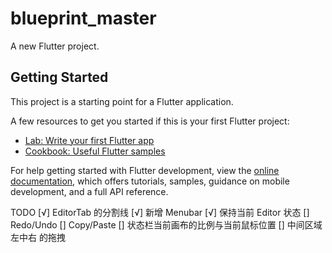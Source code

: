# blueprint_master

A new Flutter project.

## Getting Started

This project is a starting point for a Flutter application.

A few resources to get you started if this is your first Flutter project:

- [Lab: Write your first Flutter app](https://docs.flutter.dev/get-started/codelab)
- [Cookbook: Useful Flutter samples](https://docs.flutter.dev/cookbook)

For help getting started with Flutter development, view the
[online documentation](https://docs.flutter.dev/), which offers tutorials,
samples, guidance on mobile development, and a full API reference.

TODO
[√] EditorTab 的分割线
[√] 新增 Menubar
[√] 保持当前 Editor 状态
[] Redo/Undo
[] Copy/Paste
[] 状态栏当前画布的比例与当前鼠标位置
[] 中间区域 左中右 的拖拽
